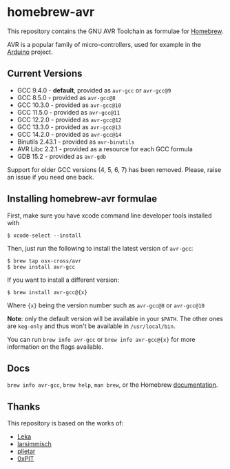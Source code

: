 # homebrew-avr

This repository contains the GNU AVR Toolchain as formulae for [Homebrew].

AVR is a popular family of micro-controllers, used for example in the [Arduino] project.

## Current Versions

- GCC 9.4.0 - **default**, provided as `avr-gcc` or `avr-gcc@9`
- GCC 8.5.0 - provided as `avr-gcc@8`
- GCC 10.3.0 - provided as `avr-gcc@10`
- GCC 11.5.0 - provided as `avr-gcc@11`
- GCC 12.2.0 - provided as `avr-gcc@12`
- GCC 13.3.0 - provided as `avr-gcc@13`
- GCC 14.2.0 - provided as `avr-gcc@14`
- Binutils 2.43.1 - provided as `avr-binutils`
- AVR Libc 2.2.1 - provided as a resource for each GCC formula
- GDB 15.2 - provided as `avr-gdb`

Support for older GCC versions (4, 5, 6, 7) has been removed. Please, raise an issue if you need one back.

## Installing homebrew-avr formulae

First, make sure you have xcode command line developer tools installed with

```console
$ xcode-select --install
```

Then, just run the following to install the latest version of `avr-gcc`:

```console
$ brew tap osx-cross/avr
$ brew install avr-gcc
```

If you want to install a different version:

```console
$ brew install avr-gcc@{x}
```

Where `{x}` being the version number such as `avr-gcc@8` or `avr-gcc@10`

**Note**: only the default version will be available in your `$PATH`. The other ones are `keg-only` and thus won't be available in `/usr/local/bin`.

You can run `brew info avr-gcc` or `brew info avr-gcc@{x}` for more information on the flags available.

## Docs

`brew info avr-gcc`, `brew help`, `man brew`, or the Homebrew [documentation].

## Thanks

This repository is based on the works of:

-   [Leka]
-   [larsimmisch]
-   [plietar]
-   [0xPIT]

[Homebrew]: http://brew.sh
[Arduino]: http://arduino.cc
[documentation]: https://docs.brew.sh/
[Leka]: https://github.com/Leka/homebrew-avr
[larsimmisch]: https://github.com/larsimmisch/homebrew-avr
[plietar]: https://github.com/plietar/homebrew-avr/
[0xPIT]: https://github.com/0xPIT/homebrew-avr
